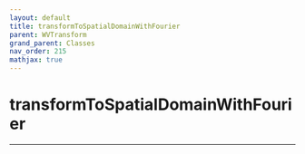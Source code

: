```yaml
---
layout: default
title: transformToSpatialDomainWithFourier
parent: WVTransform
grand_parent: Classes
nav_order: 215
mathjax: true
---
```


#  transformToSpatialDomainWithFourier




---

